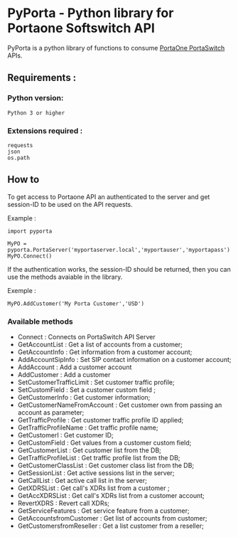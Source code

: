 # PyPorta - Python library for Portaone Softswitch API 
PyPorta is a python library of functions to consume [PortaOne PortaSwitch](https://www.portaone.com/) APIs.

## Requirements :

### Python version:
```
Python 3 or higher
```

### Extensions required :
```
requests
json
os.path
```

## How to

To get access to Portaone API an authenticated to the server and get session-ID to be used on the API requests.

Example :

```
import pyporta

MyPO = pyporta.PortaServer('myportaserver.local','myportauser','myportapass')
MyPO.Connect()
```

If the authentication works, the session-ID should be returned, then you can use the methods avaiable in the library.

Exemple :

```
MyPO.AddCustomer('My Porta Customer','USD')

```

### Available methods

- Connect : Connects on PortaSwitch API Server
- GetAccountList : Get a list of accounts from a customer;
- GetAccountInfo : Get information from a customer account;
- AddAccountSipInfo : Set SIP contact information on a customer account;
- AddAccount : Add a customer account
- AddCustomer : Add a customer
- SetCustomerTrafficLimit : Set customer traffic profile;
- SetCustomField  :  Set a customer custom field ;  
- GetCustomerInfo : Get customer information;
- GetCustomerNameFromAccount : Get customer own from passing an account as parameter;
- GetTrafficProfile : Get customer traffic profile ID applied;
- GetTrafficProfileName : Get traffic profile name;
- GetCustomerI : Get customer ID;
- GetCustomField : Get values from a customer custom field;
- GetCustomerList : Get customer list from the DB;
- GetTrafficProfileList :  Get traffic profile list from the DB;
- GetCustomerClassList : Get customer class list from the DB;
- GetSessionList : Get active sessions list in the server;
- GetCallList : Get active call list in the server;
- GetXDRSList : Get call's XDRs list from a customer ;
- GetAccXDRSList : Get call's XDRs list from a customer account;
- RevertXDRS : Revert call XDRs;
- GetServiceFeatures : Get service feature from a customer;
- GetAccountsfromCustomer :  Get list of accounts from customer;
- GetCustomersfromReseller : Get a list customer from a reseller;